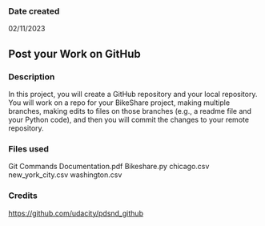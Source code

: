 ### Date created
02/11/2023

## Post your Work on GitHub

### Description
In this project, you will create a GitHub repository and your local repository. You will work on a repo for your BikeShare project, making multiple branches, making edits to files on those branches (e.g., a readme file and your Python code), and then you will commit the changes to your remote repository.

### Files used
Git Commands Documentation.pdf
Bikeshare.py
chicago.csv
new_york_city.csv
washington.csv

### Credits
https://github.com/udacity/pdsnd_github
